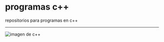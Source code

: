 # programas c++

repositorios para programas en c++

***
![imagen de c++](https://cloud.google.com/static/cpp/images/cpp-logo.png?hl=es-419)